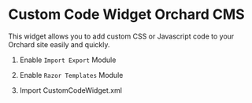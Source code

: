 # Custom Code Widget Orchard CMS
This widget allows you to add custom CSS or Javascript code to your Orchard site easily and quickly.

1. Enable `Import Export` Module

2. Enable `Razor Templates` Module

3. Import CustomCodeWidget.xml 
